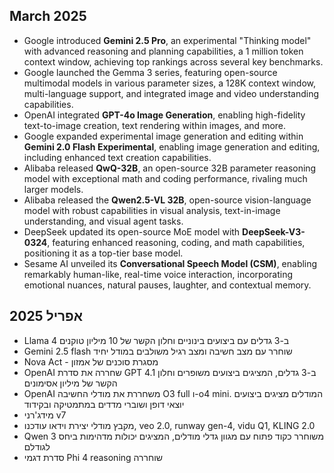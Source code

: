 ## March 2025

- Google introduced **Gemini 2.5 Pro**, an experimental "Thinking model" with advanced reasoning and planning capabilities, a 1 million token context window, achieving top rankings across several key benchmarks.
- Google launched the Gemma 3 series, featuring open-source multimodal models in various parameter sizes, a 128K context window, multi-language support, and integrated image and video understanding capabilities.
- OpenAI integrated **GPT-4o Image Generation**, enabling high-fidelity text-to-image creation, text rendering within images, and more.
- Google expanded experimental image generation and editing within **Gemini 2.0 Flash Experimental**, enabling image generation and editing, including enhanced text creation capabilities.
- Alibaba released **QwQ-32B**, an open-source 32B parameter reasoning model with exceptional math and coding performance, rivaling much larger models.
- Alibaba released the **Qwen2.5-VL 32B**, open-source vision-language model with robust capabilities in visual analysis, text-in-image understanding, and visual agent tasks.
- DeepSeek updated its open-source MoE model with **DeepSeek-V3-0324**, featuring enhanced reasoning, coding, and math capabilities, positioning it as a top-tier base model.
- Sesame AI unveiled its **Conversational Speech Model (CSM)**, enabling remarkably human-like, real-time voice interaction, incorporating emotional nuances, natural pauses, laughter, and contextual memory.

## אפריל 2025

- Llama 4 ב-3 גדלים עם ביצועים בינוניים וחלון הקשר של 10 מיליון טוקנים
- Gemini 2.5 flash שוחרר עם מצב חשיבה ומצב רגיל משולבים במודל יחיד
- Nova Act - מסגרת סוכנים של אמזון
- OpenAI שחררה את סדרת GPT 4.1 ב-3 גדלים, המציגים ביצועים משופרים וחלון הקשר של מיליון אסימונים
- OpenAI משחררת את מודלי החשיבה O3 full ו-o4 mini. המודלים מציגים ביצועים יוצאי דופן ושוברי מדדים במתמטיקה ובקידוד
- מידג'רני v7
- מקבץ מודלי יצירת וידאו עודכנו, veo 2.0, runway gen-4, vidu Q1, KLING 2.0
- Qwen 3 משוחרר כקוד פתוח עם מגוון גדלי מודלים, המציגים יכולות מדהימות ביחס לגודלם
- סדרת דגמי Phi 4 reasoning שוחררה